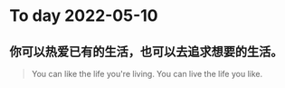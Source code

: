 
# To day 2022-05-10


## 你可以热爱已有的生活，也可以去追求想要的生活。
> You can like the life you're living. You can live the life you like.

    